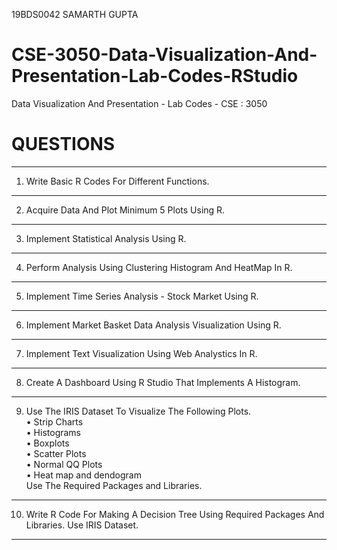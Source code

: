 19BDS0042 SAMARTH GUPTA

# CSE-3050-Data-Visualization-And-Presentation-Lab-Codes-RStudio
Data Visualization And Presentation - Lab Codes - CSE : 3050

# QUESTIONS
---------------------------------------------------------------------------------------------------------------------------------------------------------------------------------

1. Write Basic R Codes For Different Functions.
---------------------------------------------------------------------------------------------------------------------------------------------------------------------------------
2. Acquire Data And Plot Minimum 5 Plots Using R.
---------------------------------------------------------------------------------------------------------------------------------------------------------------------------------
3. Implement Statistical Analysis Using R.
---------------------------------------------------------------------------------------------------------------------------------------------------------------------------------
4. Perform Analysis Using Clustering Histogram And HeatMap In R.
---------------------------------------------------------------------------------------------------------------------------------------------------------------------------------
5. Implement Time Series Analysis - Stock Market Using R.
---------------------------------------------------------------------------------------------------------------------------------------------------------------------------------
6. Implement Market Basket Data Analysis Visualization Using R.
---------------------------------------------------------------------------------------------------------------------------------------------------------------------------------
7. Implement Text Visualization Using Web Analystics In R.
---------------------------------------------------------------------------------------------------------------------------------------------------------------------------------
8. Create A Dashboard Using R Studio That Implements A Histogram.
---------------------------------------------------------------------------------------------------------------------------------------------------------------------------------
9. Use The IRIS Dataset To Visualize The Following Plots.<br/>
• Strip Charts<br/>
• Histograms<br/>
• Boxplots<br/>
• Scatter Plots<br/>
• Normal QQ Plots<br/>
• Heat map and dendogram<br/>
Use The Required Packages and Libraries.
---------------------------------------------------------------------------------------------------------------------------------------------------------------------------------
10. Write R Code For Making A Decision Tree Using Required Packages And Libraries. Use IRIS Dataset.
---------------------------------------------------------------------------------------------------------------------------------------------------------------------------------
